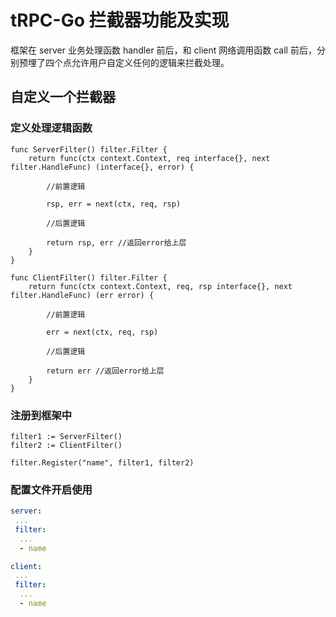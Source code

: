 # tRPC-Go 拦截器功能及实现 

框架在 server 业务处理函数 handler 前后，和 client 网络调用函数 call 前后，分别预埋了四个点允许用户自定义任何的逻辑来拦截处理。

## 自定义一个拦截器

### 定义处理逻辑函数

```golang
func ServerFilter() filter.Filter {
    return func(ctx context.Context, req interface{}, next filter.HandleFunc) (interface{}, error) {
        
        //前置逻辑
        
        rsp, err = next(ctx, req, rsp)
        
        //后置逻辑
        
        return rsp, err //返回error给上层
    }
}
```
```golang
func ClientFilter() filter.Filter {
    return func(ctx context.Context, req, rsp interface{}, next filter.HandleFunc) (err error) {
        
        //前置逻辑
        
        err = next(ctx, req, rsp)
        
        //后置逻辑
        
        return err //返回error给上层
    }
}
```

### 注册到框架中
```golang
filter1 := ServerFilter()
filter2 := ClientFilter()

filter.Register("name", filter1, filter2)
```

### 配置文件开启使用
```yaml
server:
 ...
 filter:
  ...
  - name 

client:
 ...
 filter:
  ...
  - name 
```